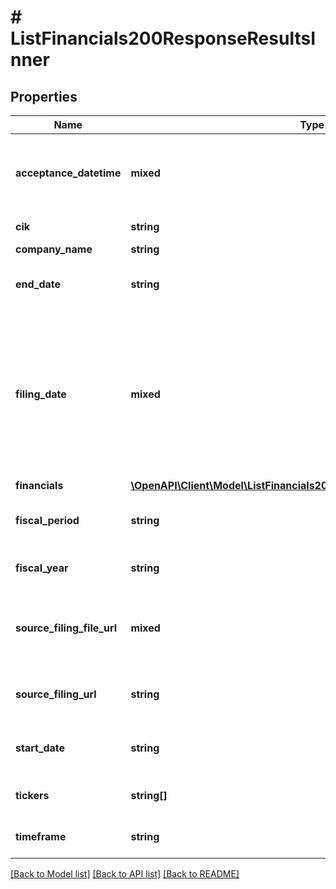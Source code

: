 # # ListFinancials200ResponseResultsInner

## Properties

Name | Type | Description | Notes
------------ | ------------- | ------------- | -------------
**acceptance_datetime** | **mixed** | The datetime (EST timezone) the filing was accepted by EDGAR in YYYYMMDDHHMMSS format. | [optional]
**cik** | **string** | The CIK number for the company. |
**company_name** | **string** | The company name. |
**end_date** | **string** | The end date of the period that these financials cover in YYYYMMDD format. | [optional]
**filing_date** | **mixed** | The date that the SEC filing which these financials were derived from was made available. Note that this is not necessarily the date when this information became public, as some companies may publish a press release before filing with the SEC. | [optional]
**financials** | [**\OpenAPI\Client\Model\ListFinancials200ResponseResultsInnerFinancials**](ListFinancials200ResponseResultsInnerFinancials.md) |  |
**fiscal_period** | **string** | Fiscal period of the report according to the company (Q1, Q2, Q3, Q4, or FY). |
**fiscal_year** | **string** | Fiscal year of the report according to the company. | [optional]
**source_filing_file_url** | **mixed** | The URL of the specific XBRL instance document within the SEC filing that these financials were derived from. | [optional]
**source_filing_url** | **string** | The URL of the SEC filing that these financials were derived from. | [optional]
**start_date** | **string** | The start date of the period that these financials cover in YYYYMMDD format. | [optional]
**tickers** | **string[]** | The list of ticker symbols for the company. | [optional]
**timeframe** | **string** | The timeframe of the report (quarterly, annual or ttm). |

[[Back to Model list]](../../README.md#models) [[Back to API list]](../../README.md#endpoints) [[Back to README]](../../README.md)

